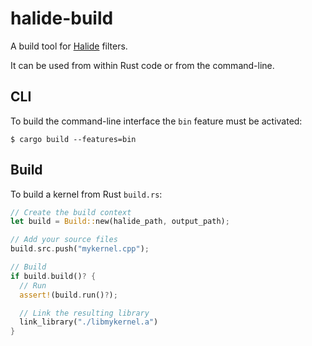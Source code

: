 # halide-build

A build tool for [Halide](https://github.com/halide/halide) filters.

It can be used from within Rust code or from the command-line.

## CLI

To build the command-line interface the `bin` feature must be activated:

```shell
$ cargo build --features=bin
```

## Build

To build a kernel from Rust `build.rs`:

```rust
// Create the build context
let build = Build::new(halide_path, output_path);

// Add your source files
build.src.push("mykernel.cpp");

// Build
if build.build()? {
  // Run
  assert!(build.run()?);

  // Link the resulting library
  link_library("./libmykernel.a")
}

```
